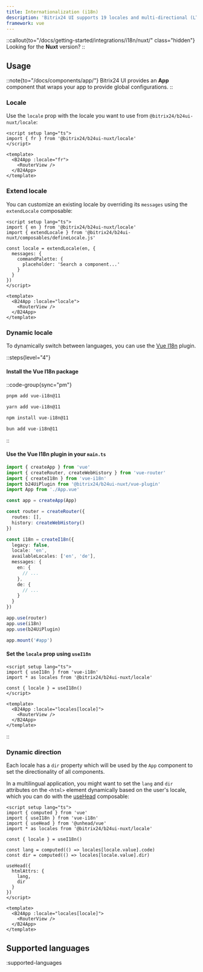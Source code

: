 ```yaml
---
title: Internationalization (i18n)
description: 'Bitrix24 UI supports 19 locales and multi-directional (LTR/RTL) internationalization.'
framework: vue
---
```


::callout{to="/docs/getting-started/integrations/i18n/nuxt/" class="hidden"}
Looking for the **Nuxt** version?
::

## Usage

::note{to="/docs/components/app/"}
Bitrix24 UI provides an **App** component that wraps your app to provide global configurations.
::

### Locale

Use the `locale` prop with the locale you want to use from `@bitrix24/b24ui-nuxt/locale`:

```vue [App.vue]
<script setup lang="ts">
import { fr } from '@bitrix24/b24ui-nuxt/locale'
</script>

<template>
  <B24App :locale="fr">
    <RouterView />
  </B24App>
</template>
```

### Extend locale

You can customize an existing locale by overriding its `messages` using the `extendLocale` composable:

```vue [App.vue]
<script setup lang="ts">
import { en } from '@bitrix24/b24ui-nuxt/locale'
import { extendLocale } from '@bitrix24/b24ui-nuxt/composables/defineLocale.js'

const locale = extendLocale(en, {
  messages: {
    commandPalette: {
      placeholder: 'Search a component...'
    }
  }
})
</script>

<template>
  <B24App :locale="locale">
    <RouterView />
  </B24App>
</template>
```

### Dynamic locale

To dynamically switch between languages, you can use the [Vue I18n](https://vue-i18n.intlify.dev/) plugin.

::steps{level="4"}

#### Install the Vue I18n package

::code-group{sync="pm"}

```bash [pnpm]
pnpm add vue-i18n@11
```

```bash [yarn]
yarn add vue-i18n@11
```

```bash [npm]
npm install vue-i18n@11
```

```bash [bun]
bun add vue-i18n@11
```

::

#### Use the Vue I18n plugin in your `main.ts`

```ts [main.ts]{3,14-26,29}
import { createApp } from 'vue'
import { createRouter, createWebHistory } from 'vue-router'
import { createI18n } from 'vue-i18n'
import b24UiPlugin from '@bitrix24/b24ui-nuxt/vue-plugin'
import App from './App.vue'

const app = createApp(App)

const router = createRouter({
  routes: [],
  history: createWebHistory()
})

const i18n = createI18n({
  legacy: false,
  locale: 'en',
  availableLocales: ['en', 'de'],
  messages: {
    en: {
      // ...
    },
    de: {
      // ...
    }
  }
})

app.use(router)
app.use(i18n)
app.use(b24UiPlugin)

app.mount('#app')
```

#### Set the `locale` prop using `useI18n`

```vue [App.vue]
<script setup lang="ts">
import { useI18n } from 'vue-i18n'
import * as locales from '@bitrix24/b24ui-nuxt/locale'

const { locale } = useI18n()
</script>

<template>
  <B24App :locale="locales[locale]">
    <RouterView />
  </B24App>
</template>
```

::

### Dynamic direction

Each locale has a `dir` property which will be used by the `App` component to set the directionality of all components.

In a multilingual application, you might want to set the `lang` and `dir` attributes on the `<html>` element dynamically based on the user's locale, which you can do with the [useHead](https://unhead.unjs.io/usage/composables/use-head) composable:

```vue [App.vue]
<script setup lang="ts">
import { computed } from 'vue'
import { useI18n } from 'vue-i18n'
import { useHead } from '@unhead/vue'
import * as locales from '@bitrix24/b24ui-nuxt/locale'

const { locale } = useI18n()

const lang = computed(() => locales[locale.value].code)
const dir = computed(() => locales[locale.value].dir)

useHead({
  htmlAttrs: {
    lang,
    dir
  }
})
</script>

<template>
  <B24App :locale="locales[locale]">
    <RouterView />
  </B24App>
</template>
```

## Supported languages

:supported-languages
